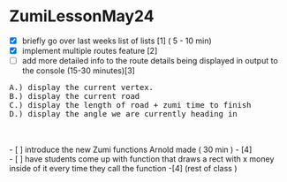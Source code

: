 # ZumiLessonMay24

- [x]  briefly go over last weeks list of lists  [1] ( 5 - 10 min)  <br>
- [x]  implement multiple routes feature         [2]  
- [ ]  add more detailed info to the route details being displayed in output to the console (15-30 minutes)[3] <br>
<pre>
A.) display the current vertex.
B.) display the current road
C.) display the length of road + zumi time to finish
D.) display the angle we are currently heading in  </pre> <br>
<br>
- [ ] introduce the new Zumi functions Arnold made  ( 30 min ) - [4] <br>
- [ ] have students come up with function that draws a rect with x money inside of it every time they call the function -[4] (rest of class ) 
<br>

